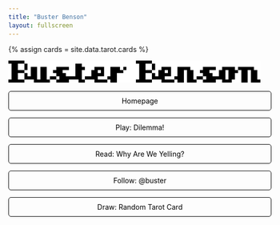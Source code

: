 ```yaml
---
title: "Buster Benson"
layout: fullscreen
---
```


{% assign cards = site.data.tarot.cards %}

<style>
a.button {
  -webkit-appearance: button;
  -moz-appearance: button;
  appearance: button;
  text-decoration: none;
  color: initial;
  width: 100%;
  padding: 10px;
  border: 1px solid #000;
  border-radius: 5px;
  text-align: center;
}
a:hover.button {
	border-color: #c06;
	background-color: #ffc;
	color: #000;
}
</style>

<p><a href='/'><img src='/assets/images/busterbenson.png' /></a>

<p><a href='/' class='button'>Homepage</a></p>

<p><a href='https://docs.google.com/presentation/d/e/2PACX-1vRCsFi2wJmhYlXPWlHjO1VLOEKrOJvvng1NEgFrBVzrHhAuZ0wIuxmAYUnp3cmVlu5Ov7H1R2s4_ROz/pub?start=true&loop=true&delayms=10000&slide=id.geef698a471_0_92' class='button'>Play: Dilemma!</a></p>

<p><a href='https://busterbenson.com/whyareweyelling/' class='button'>Read: Why Are We Yelling?</a></p>

<p><a href='https://twitter.com/buster/' class='button'>Follow: @buster</a></p>

<p><a href='javascript:goto_random_card();' class='button'>Draw: Random Tarot Card</a></p>


<script>
function goto_random_card() {
  var cards = [{% for c in cards  %}'{{c}}',{% endfor %}];
  var random_card = cards[Math.floor(Math.random() * cards.length)];
  window.location.href = "/tarot/"+random_card;
}
</script>